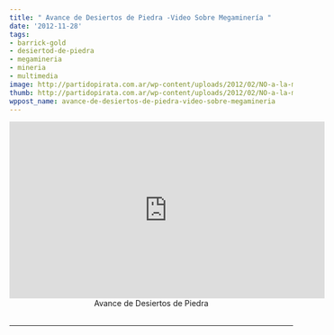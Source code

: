 ```yaml
---
title: " Avance de Desiertos de Piedra -Video Sobre Megaminería "
date: '2012-11-28'
tags:
- barrick-gold
- desiertod-de-piedra
- megamineria
- mineria
- multimedia
image: http://partidopirata.com.ar/wp-content/uploads/2012/02/NO-a-la-megamineria-bandera.jpg
thumb: http://partidopirata.com.ar/wp-content/uploads/2012/02/NO-a-la-megamineria-bandera-150x150.jpg
wppost_name: avance-de-desiertos-de-piedra-video-sobre-megamineria
---
```


<center>
<iframe src="http://www.youtube.com/embed/roZtEFZFQCM" frameborder="0" width="560" height="315"></iframe>
Avance de Desiertos de Piedra</center>&nbsp;

<hr />

